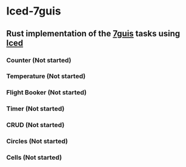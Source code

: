 # Iced-7guis
## Rust implementation of the [7guis](https://eugenkiss.github.io/7guis/) tasks using [Iced](https://iced.rs)



### Counter (Not started)  



### Temperature (Not started)  



### Flight Booker (Not started)  



### Timer (Not started)  



### CRUD (Not started)  



### Circles (Not started)   



### Cells (Not started)  

